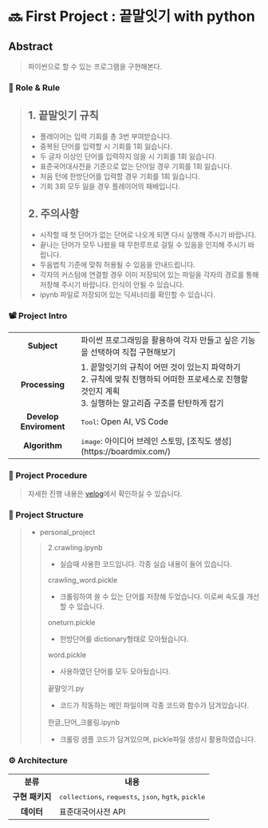 # 🔜 First Project : 끝말잇기 with python

## Abstract
> 파이썬으로 할 수 있는 프로그램을 구현해본다.

<h3> 🛑 Role & Rule </h3>

> ## 1. 끝말잇기 규칙
> - 플레이어는 입력 기회를 총 3번 부여받습니다.
> - 중복된 단어를 입력할 시 기회를 1회 잃습니다.
> - 두 글자 이상인 단어를 입력하지 않을 시 기회를 1회 잃습니다.
> - 표준국어대사전을 기준으로 없는 단어일 경우 기회를 1회 잃습니다.
> - 처음 턴에 한방단어를 입력할 경우 기회를 1회 잃습니다.
> - 기회 3회 모두 잃을 경우 플레이어의 패배입니다.
>
>
> ## 2. 주의사항
> - 시작할 때 첫 단어가 없는 단어로 나오게 되면 다시 실행해 주시기 바랍니다.
> - 끝나는 단어가 모두 나왔을 때 무한루프로 걸릴 수 있음을 인지해 주시기 바랍니다.
> - 두음법칙 기준에 맞춰 허용될 수 있음을 안내드립니다.
> - 각자의 커스텀에 연결할 경우 이미 저장되어 있는 파일을 각자의 경로를 통해 저장해 주시기 바랍니다. 인식이 안될 수 있습니다.
> - ipynb 파일로 저장되어 있는 딕셔너리를 확인할 수 있습니다. 

<h3> 📽️ Project Intro </h3>

<table>
  <tr>
    <td> <div align=center> <b> Subject </b> </div> </td>
    <td> 파이썬 프로그래밍을 활용하여 각자 만들고 싶은 기능을 선택하여 직접 구현해보기 </td>
  </tr>
  <tr>
    <td> <div align=center> <b> Processing </b> </div> </td>
    <td> 1. 끝말잇기의 규칙이 어떤 것이 있는지 파악하기 </br>
         2. 규칙에 맞춰 진행하되 어떠한 프로세스로 진행할 것인지 계획 </br>
         3. 실행하는 알고리즘 구조를 탄탄하게 잡기
  </td>
  </tr>
  <tr>
    <td> <div align=center> <b> Develop Enviroment </b> </div> </td>
    <td> <tt>Tool</tt>: Open AI, VS Code</td>
  </tr>
  <tr>
    <td> <div align=center> <b> Algorithm </b> </div> </td>
    <td> <tt>image</tt>: 아이디어 브레인 스토밍, [조직도 생성](https://boardmix.com/) </td>
  </tr>
</table>

<h3> 📆 Project Procedure </h3>

>  자세한 진행 내용은 [velog](https://velog.io/@wise_head/첫번째-프로젝트-끝말잇기)에서 확인하실 수 있습니다.

<h3> 📂 Project Structure </h3>

> - personal_project
>> 2.crawling.ipynb
>> - 실습때 사용한 코드입니다. 각종 실습 내용이 들어 있습니다.
>>
>> crawling_word.pickle
>> - 크롤링하여 쓸 수 있는 단어를 저장해 두었습니다. 이로써 속도를 개선할 수 있습니다.
>>
>> oneturn.pickle
>> - 한방단어를 dictionary형태로 모아뒀습니다.
>>
>> word.pickle
>> - 사용하였던 단어를 모두 모아뒀습니다.
>>
>> 끝말잇기.py
>> - 코드가 작동하는 메인 파일이며 각종 코드와 함수가 담겨있습니다.
>>
>> 한글_단어_크롤링.ipynb
>> - 크롤링 샘플 코드가 담겨있으며, pickle파일 생성시 활용하였습니다.

<h3> ⚙️ Architecture </h3>
<table>
  <tr>
    <td> <div align=center> <b> 분류 </b> </div> </td>
    <td> <div align=center> <b> 내용 </b> </div> </td>
  </tr>
  <tr>
    <td> <div align=center> <b> 구현 패키지 </b> </div> </td>
    <td> <tt>collections</tt>, <tt>requests</tt>, <tt>json</tt>, <tt>hgtk</tt>, <tt>pickle</tt> </td>
  </tr>
  <tr>
    <td> <div align=center> <b> 데이터 </b> </div> </td>
    <td> 표준대국어사전 API </td>
  </tr>
</table>

